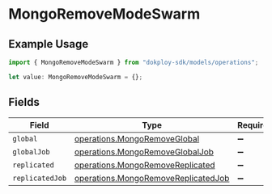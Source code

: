 # MongoRemoveModeSwarm

## Example Usage

```typescript
import { MongoRemoveModeSwarm } from "dokploy-sdk/models/operations";

let value: MongoRemoveModeSwarm = {};
```

## Fields

| Field                                                                                      | Type                                                                                       | Required                                                                                   | Description                                                                                |
| ------------------------------------------------------------------------------------------ | ------------------------------------------------------------------------------------------ | ------------------------------------------------------------------------------------------ | ------------------------------------------------------------------------------------------ |
| `global`                                                                                   | [operations.MongoRemoveGlobal](../../models/operations/mongoremoveglobal.md)               | :heavy_minus_sign:                                                                         | N/A                                                                                        |
| `globalJob`                                                                                | [operations.MongoRemoveGlobalJob](../../models/operations/mongoremoveglobaljob.md)         | :heavy_minus_sign:                                                                         | N/A                                                                                        |
| `replicated`                                                                               | [operations.MongoRemoveReplicated](../../models/operations/mongoremovereplicated.md)       | :heavy_minus_sign:                                                                         | N/A                                                                                        |
| `replicatedJob`                                                                            | [operations.MongoRemoveReplicatedJob](../../models/operations/mongoremovereplicatedjob.md) | :heavy_minus_sign:                                                                         | N/A                                                                                        |